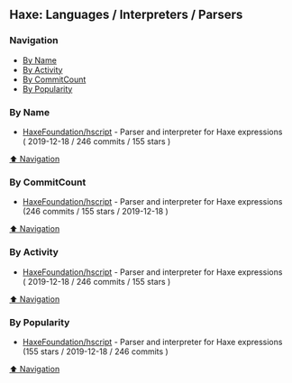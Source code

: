 ## Haxe: Languages / Interpreters / Parsers


### Navigation

- [By Name](#by-name)
- [By Activity](#by-activity)
- [By CommitCount](#by-commitcount)
- [By Popularity](#by-popularity)

### By Name
<!-- PROJECTS_LIST -->
- [HaxeFoundation/hscript](https://github.com/HaxeFoundation/hscript) - Parser and interpreter for Haxe expressions <br/> ( 2019-12-18 / 246 commits / 155 stars )
<!-- /PROJECTS_LIST -->

[⬆ Navigation](#navigation)

### By CommitCount
<!-- COMMITCOUNT_LIST -->
- [HaxeFoundation/hscript](https://github.com/HaxeFoundation/hscript) - Parser and interpreter for Haxe expressions <br/> (246 commits / 155 stars / 2019-12-18 )
<!-- /COMMITCOUNT_LIST -->
[⬆ Navigation](#navigation)

### By Activity
<!-- ACTIVITY_LIST -->
- [HaxeFoundation/hscript](https://github.com/HaxeFoundation/hscript) - Parser and interpreter for Haxe expressions <br/> ( 2019-12-18 / 246 commits / 155 stars )
<!-- /ACTIVITY_LIST -->

[⬆ Navigation](#navigation)

### By Popularity
<!-- POPULARITY_LIST -->
- [HaxeFoundation/hscript](https://github.com/HaxeFoundation/hscript) - Parser and interpreter for Haxe expressions <br/> (155 stars / 2019-12-18 / 246 commits )
<!-- /POPULARITY_LIST -->

[⬆ Navigation](#navigation)
